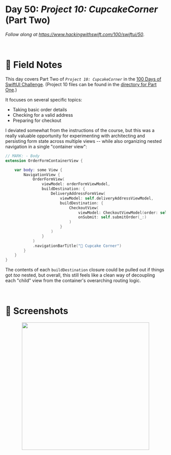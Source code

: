 # Day 50: _Project 10: CupcakeCorner_ (Part Two)

_Follow along at https://www.hackingwithswift.com/100/swiftui/50_.

<br/>


# 📒 Field Notes

This day covers Part Two of _`Project 10: CupcakeCorner`_ in the [100 Days of SwiftUI Challenge](https://www.hackingwithswift.com/100/swiftui/50). (Project 10 files can be found in the [directory for Part One](../day-049/).)

It focuses on several specific topics:

- Taking basic order details
- Checking for a valid address
- Preparing for checkout


I deviated somewhat from the instructions of the course, but this was a really valuable opportunity for experimenting with architecting and persisting form state across multiple views -- while also organizing nested navigation in a single "container view":

```swift
// MARK: - Body
extension OrderFormContainerView {

    var body: some View {
        NavigationView {
            OrderFormView(
                viewModel: orderFormViewModel,
                buildDestination: {
                    DeliveryAddressFormView(
                        viewModel: self.deliveryAddressViewModel,
                        buildDestination: {
                            CheckoutView(
                                viewModel: CheckoutViewModel(order: self.orderFromFormData),
                                onSubmit: self.submitOrder(_:)
                            )
                        }
                    )
                }
            )
            .navigationBarTitle("🧁 Cupcake Corner")
        }
    }
}
```

The contents of each `buildDestination` closure could be pulled out if things got _too_ nested, but overall, this still feels like a clean way of decoupling each "child" view from the container's overarching routing logic.

<br/>


# 📸 Screenshots

<div style="text-align: center;">
  <img src="../day-049/Projects/CupcakeCorner/Screenshots/day-50-recording-1.gif" width="400px"/>
</div>
